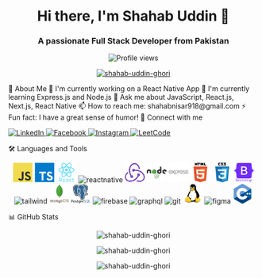 <div align="center"> <h1>Hi there, I'm Shahab Uddin 👋</h1> <h3>A passionate Full Stack Developer from Pakistan</h3> </div> <p align="center"> <img src="https://komarev.com/ghpvc/?username=shahab-uddin-ghori&label=Profile%20views&color=0e75b6&style=flat" alt="Profile views" /> </p> <p align="center"> <a href="https://github.com/ryo-ma/github-profile-trophy"> <img src="https://github-profile-trophy.vercel.app/?username=shahab-uddin-ghori&margin-w=15&margin-h=15&column=6&row=1&theme=onedark" alt="shahab-uddin-ghori" /> </a> </p>
🚀 About Me
🔭 I'm currently working on a React Native App
🌱 I'm currently learning Express.js and Node.js
💬 Ask me about JavaScript, React.js, Next.js, React Native
📫 How to reach me: shahabnisar918@gmail.com
⚡ Fun fact: I have a great sense of humor!
🤝 Connect with me
<p align="left"> <a href="https://linkedin.com/in/shahabuddinghori/" target="_blank"> <img src="https://raw.githubusercontent.com/rahuldkjain/github-profile-readme-generator/master/src/images/icons/Social/linked-in-alt.svg" alt="LinkedIn" height="30" width="40" /> </a> <a href="https://fb.com/shahabuddinghori01" target="_blank"> <img src="https://raw.githubusercontent.com/rahuldkjain/github-profile-readme-generator/master/src/images/icons/Social/facebook.svg" alt="Facebook" height="30" width="40" /> </a> <a href="https://instagram.com/shahabuddinghori08" target="_blank"> <img src="https://raw.githubusercontent.com/rahuldkjain/github-profile-readme-generator/master/src/images/icons/Social/instagram.svg" alt="Instagram" height="30" width="40" /> </a> <a href="https://www.leetcode.com/shahab-uddin-ghori" target="_blank"> <img src="https://raw.githubusercontent.com/rahuldkjain/github-profile-readme-generator/master/src/images/icons/Social/leet-code.svg" alt="LeetCode" height="30" width="40" /> </a> </p>
🛠️ Languages and Tools
<p align="center"> <img src="https://raw.githubusercontent.com/devicons/devicon/master/icons/javascript/javascript-original.svg" alt="javascript" width="40" height="40"/> <img src="https://raw.githubusercontent.com/devicons/devicon/master/icons/typescript/typescript-original.svg" alt="typescript" width="40" height="40"/> <img src="https://raw.githubusercontent.com/devicons/devicon/master/icons/react/react-original-wordmark.svg" alt="react" width="40" height="40"/> <img src="https://reactnative.dev/img/header_logo.svg" alt="reactnative" width="40" height="40"/> <img src="https://raw.githubusercontent.com/devicons/devicon/master/icons/redux/redux-original.svg" alt="redux" width="40" height="40"/> <img src="https://raw.githubusercontent.com/devicons/devicon/master/icons/nodejs/nodejs-original-wordmark.svg" alt="nodejs" width="40" height="40"/> <img src="https://raw.githubusercontent.com/devicons/devicon/master/icons/express/express-original-wordmark.svg" alt="express" width="40" height="40"/> <img src="https://raw.githubusercontent.com/devicons/devicon/master/icons/html5/html5-original-wordmark.svg" alt="html5" width="40" height="40"/> <img src="https://raw.githubusercontent.com/devicons/devicon/master/icons/css3/css3-original-wordmark.svg" alt="css3" width="40" height="40"/> <img src="https://raw.githubusercontent.com/devicons/devicon/master/icons/bootstrap/bootstrap-plain-wordmark.svg" alt="bootstrap" width="40" height="40"/> <img src="https://www.vectorlogo.zone/logos/tailwindcss/tailwindcss-icon.svg" alt="tailwind" width="40" height="40"/> <img src="https://raw.githubusercontent.com/devicons/devicon/master/icons/mongodb/mongodb-original-wordmark.svg" alt="mongodb" width="40" height="40"/> <img src="https://raw.githubusercontent.com/devicons/devicon/master/icons/postgresql/postgresql-original-wordmark.svg" alt="postgresql" width="40" height="40"/> <img src="https://www.vectorlogo.zone/logos/firebase/firebase-icon.svg" alt="firebase" width="40" height="40"/> <img src="https://www.vectorlogo.zone/logos/graphql/graphql-icon.svg" alt="graphql" width="40" height="40"/> <img src="https://www.vectorlogo.zone/logos/git-scm/git-scm-icon.svg" alt="git" width="40" height="40"/> <img src="https://raw.githubusercontent.com/devicons/devicon/master/icons/linux/linux-original.svg" alt="linux" width="40" height="40"/> <img src="https://www.vectorlogo.zone/logos/figma/figma-icon.svg" alt="figma" width="40" height="40"/> <img src="https://raw.githubusercontent.com/devicons/devicon/master/icons/cplusplus/cplusplus-original.svg" alt="cplusplus" width="40" height="40"/> </p>
📊 GitHub Stats
<p align="center"> <img src="https://github-readme-streak-stats.herokuapp.com/?user=shahab-uddin-ghori&theme=dark" alt="shahab-uddin-ghori" /> </p> <p align="center"> <img src="https://github-readme-stats.vercel.app/api?username=shahab-uddin-ghori&show_icons=true&theme=dark&locale=en" alt="shahab-uddin-ghori" /> </p> <p align="center"> <img src="https://github-readme-stats.vercel.app/api/top-langs?username=shahab-uddin-ghori&show_icons=true&theme=dark&locale=en&layout=compact" alt="shahab-uddin-ghori" /> </p>
